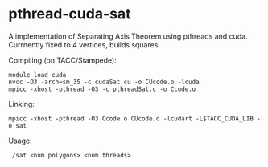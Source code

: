 pthread-cuda-sat
================

A implementation of Separating Axis Theorem using pthreads and cuda. Currnently fixed to 4 vertices, builds squares.

Compiling (on TACC/Stampede):
	
	module load cuda
	nvcc -O3 -arch=sm_35 -c cudaSat.cu -o CUcode.o -lcuda
	mpicc -xhost -pthread -O3 -c pthreadSat.c -o Ccode.o

Linking:

	mpicc -xhost -pthread -O3 Ccode.o CUcode.o -lcudart -L$TACC_CUDA_LIB -o sat

Usage:

	./sat <num polygons> <num threads>